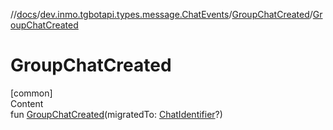 //[docs](../../../index.md)/[dev.inmo.tgbotapi.types.message.ChatEvents](../index.md)/[GroupChatCreated](index.md)/[GroupChatCreated](-group-chat-created.md)



# GroupChatCreated  
[common]  
Content  
fun [GroupChatCreated](-group-chat-created.md)(migratedTo: [ChatIdentifier](../../dev.inmo.tgbotapi.types/-chat-identifier/index.md)?)  



